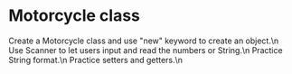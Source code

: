 # Motorcycle class
Create a Motorcycle class and use "new" keyword to create an object.\n
Use Scanner to let users input and read the numbers or String.\n
Practice String format.\n
Practice setters and getters.\n
